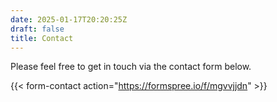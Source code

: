 ```yaml
---
date: 2025-01-17T20:20:25Z
draft: false
title: Contact
---
```


Please feel free to get in touch via the contact form below.

{{< form-contact action="<https://formspree.io/f/mgvvjjdn>" >}}
